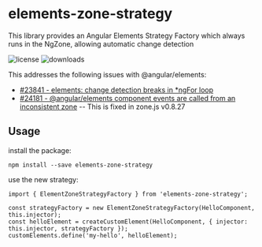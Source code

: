# elements-zone-strategy

This library provides an Angular Elements Strategy Factory which always runs in the NgZone, allowing automatic change detection

![license](https://img.shields.io/npm/l/elements-zone-strategy.svg)   ![downloads](https://img.shields.io/npm/dt/elements-zone-strategy.svg) 

This addresses the following issues with @angular/elements:
* [#23841 - elements: change detection breaks in *ngFor loop](https://github.com/angular/angular/issues/23841)
* [#24181 - @angular/elements component events are called from an inconsistent zone](https://github.com/angular/angular/issues/24181) -- This is fixed in zone.js v0.8.27


## Usage

install the package: 

    npm install --save elements-zone-strategy

use the new strategy:

    import { ElementZoneStrategyFactory } from 'elements-zone-strategy';

    const strategyFactory = new ElementZoneStrategyFactory(HelloComponent, this.injector);
    const helloElement = createCustomElement(HelloComponent, { injector: this.injector, strategyFactory });
    customElements.define('my-hello', helloElement);
